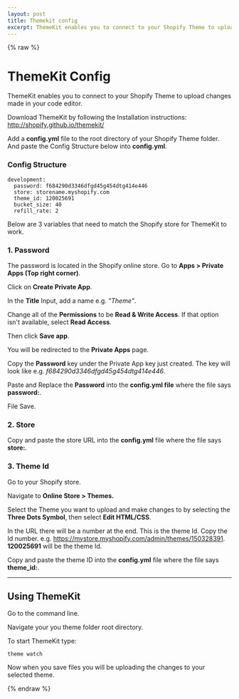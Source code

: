 ```yaml
---
layout: post
title: Themekit config
excerpt: ThemeKit enables you to connect to your Shopify Theme to upload changes made in your code editor.
---
```

{% raw %}

# ThemeKit Config

ThemeKit enables you to connect to your Shopify Theme to upload changes made in your code editor.

Download ThemeKit by following the Installation instructions:
http://shopify.github.io/themekit/

Add a **config.yml** file to the root directory of your Shopify Theme folder. And paste the Config Structure below into **config.yml**.


### Config Structure

```
development:
  password: f684290d3346dfgd45g454dtg414e446
  store: storename.myshopify.com
  theme_id: 120025691
  bucket_size: 40
  refill_rate: 2
```

Below are 3 variables that need to match the Shopify store for ThemeKit to work.

### 1. Password
The password is located in the Shopify online store. Go to **Apps > Private Apps (Top right corner)**.

Click on **Create Private App**.

In the **Title** Input, add a name e.g. *"Theme"*.

Change all of the **Permissions** to be **Read & Write Access**. If that option isn't available, select **Read Access**.

Then click **Save app**.

You will be redirected to the **Private Apps** page.

Copy the **Password** key under the Private App key just created.
The key will look like e.g. *f684290d3346dfgd45g454dtg414e446*.

Paste and Replace the **Password** into the **config.yml file** where the file says **password:**.

File Save.


### 2. Store

Copy and paste the store URL into the **config.yml** file where the file says **store:**.

### 3. Theme Id

Go to your Shopify store.

Navigate to **Online Store > Themes.**

Select the Theme you want to upload and make changes to by selecting the **Three Dots Symbol**, then select **Edit HTML/CSS**.

In the URL there will be a number at the end. This is the theme Id. Copy the Id number. e.g. https://mystore.myshopify.com/admin/themes/150328391. **120025691** will be the theme Id.

Copy and paste the theme ID into the **config.yml** file where the file says **theme_id:**.

---
## Using ThemeKit

Go to the command line.

Navigate your you theme folder root directory.

To start ThemeKit type:

```
theme watch
```  

Now when you save files you will be uploading the changes to your selected theme.



{% endraw %}
